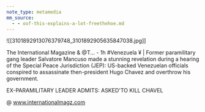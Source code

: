 ```yaml
---
note_type: metamedia
mm_source:
  - - oof-this-explains-a-lot-freethehoe.md
---
```


![[3101892913076379748_3101892905635847038.jpg]]

The International Magazine & @T... - 1h
#Venezuela ¥ | Former paramilitary gang
leader Salvatore Mancuso made a stunning
revelation during a hearing of the Special
Peace Jurisdiction (JEP): US-backed
Venezuelan officials conspired to
assassinate then-president Hugo Chavez
and overthrow his government.

 EX-PARAMILITARY LEADER ADMITS:
ASKED'TO KILL CHAVEL

@ www.internationalmagz.com

